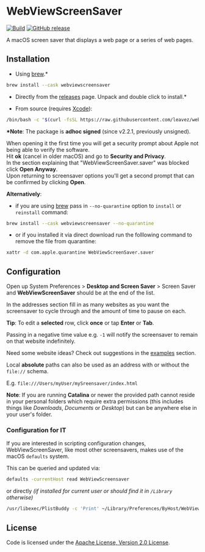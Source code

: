 # WebViewScreenSaver
[![Build](https://img.shields.io/github/workflow/status/liquidx/webviewscreensaver/CI)](https://github.com/liquidx/webviewscreensaver/actions)
[![GitHub release](https://img.shields.io/github/v/release/liquidx/webviewscreensaver)](https://github.com/liquidx/webviewscreensaver/releases)

A macOS screen saver that displays a web page or a series of web pages.

## Installation

* Using [brew](https://brew.sh/).&#42;

``` bash
brew install --cask webviewscreensaver
```

* Directly from the [releases](https://github.com/liquidx/webviewscreensaver/releases) page. Unpack and double click to install.&#42;

* From source (requires [Xcode](https://developer.apple.com/xcode/)):
``` bash
/bin/bash -c "$(curl -fsSL https://raw.githubusercontent.com/leavez/webviewscreensaver/master/install-from-source.sh)"
```

**&#42;Note**: The package is **adhoc signed** (since v2.2.1, previously unsigned).

When opening it the first time you will get a security prompt about Apple not being able to verify the software. <br />
Hit **ok** (cancel in older macOS) and go to **Security and Privacy**.<br />
In the section explaining that "WebViewScreenSaver.saver" was blocked click **Open Anyway**.<br />
Upon returning to screensaver options you'll get a second prompt that can be confirmed by clicking **Open**.

**Alternatively**:

* if you are using [brew](https://brew.sh/) pass in `--no-quarantine` option to `install` or `reinstall` command:
``` bash
brew install --cask webviewscreensaver --no-quarantine
```

* or if you installed it via direct download run the folllowing command to remove the file from quarantine:
``` bash
xattr -d com.apple.quarantine WebViewScreenSaver.saver
```

## Configuration

Open up System Preferences > **Desktop and Screen Saver** > Screen Saver and **WebViewScreenSaver** should be at the end of the list.

In the addresses section fill in as many websites as you want the screensaver to cycle through and the amount of time to pause on each.

**Tip**: To edit a **selected** row, click **once** or tap **Enter** or **Tab**.

Passing in a negative time value e.g. `-1` will notify the screensaver to remain on that website indefinitely.

Need some website ideas? Check out suggestions in the [examples](examples.md) section.

Local **absolute** paths can also be used as an address with or without the `file://` schema.

E.g. `file:///Users/myUser/mySreensaver/index.html`

**Note**: If you are running **Catalina** or newer the provided path cannot reside in your personal folders which require extra permissions (this includes things like *Downloads*, *Documents* or *Desktop*) but can be anywhere else in your user's folder.

### Configuration for IT
If you are interested in scripting configuration changes, WebViewScreenSaver, like most other screensavers, makes use of the macOS `defaults` system.

This can be queried and updated via:
``` bash
defaults -currentHost read WebViewScreensaver
```
or directly *(if installed for current user or should find it in `/Library` otherwise)*
``` bash
/usr/libexec/PlistBuddy -c 'Print' ~/Library/Preferences/ByHost/WebViewScreenSaver.*
```

## License
Code is licensed under the [Apache License, Version 2.0 License](LICENSE.md).
